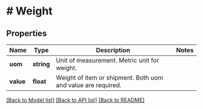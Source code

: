 # # Weight

## Properties

Name | Type | Description | Notes
------------ | ------------- | ------------- | -------------
**uom** | **string** | Unit of measurement. Metric unit for weight. |
**value** | **float** | Weight of item or shipment. Both uom and value are required. |

[[Back to Model list]](../../README.md#models) [[Back to API list]](../../README.md#endpoints) [[Back to README]](../../README.md)
